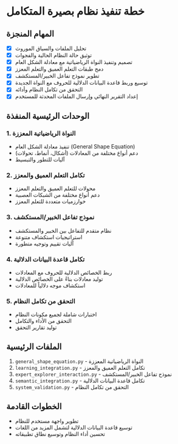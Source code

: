 # خطة تنفيذ نظام بصيرة المتكامل

## المهام المنجزة
- [x] تحليل الملفات والسياق الموروث
- [x] توثيق حالة النظام الحالية والفجوات
- [x] تصميم وتنفيذ النواة الرياضياتية مع معادلة الشكل العام
- [x] دمج طبقات التعلم العميق والتعلم المعزز
- [x] تطوير نموذج تفاعل الخبير/المستكشف
- [x] توسيع وربط قاعدة البيانات الدلالية للحروف مع النواة الجديدة
- [x] التحقق من تكامل النظام وأدائه
- [x] إعداد التقرير النهائي وإرسال الملفات المحدثة للمستخدم

## الوحدات الرئيسية المنفذة

### 1. النواة الرياضياتية المعززة
- تنفيذ معادلة الشكل العام (General Shape Equation)
- دعم أنواع مختلفة من المعادلات (أشكال، أنماط، تحولات)
- آليات للتطور والتبسيط

### 2. تكامل التعلم العميق والمعزز
- محولات للتعلم العميق والتعلم المعزز
- دعم أنواع مختلفة من الشبكات العصبية
- خوارزميات متعددة للتعلم المعزز

### 3. نموذج تفاعل الخبير/المستكشف
- نظام متقدم للتفاعل بين الخبير والمستكشف
- استراتيجيات استكشاف متنوعة
- آليات تقييم وتوجيه متطورة

### 4. تكامل قاعدة البيانات الدلالية
- ربط الخصائص الدلالية للحروف مع المعادلات
- توليد معادلات بناءً على الخصائص الدلالية
- استكشاف موجه دلالياً للمعادلات

### 5. التحقق من تكامل النظام
- اختبارات شاملة لجميع مكونات النظام
- التحقق من الأداء والتكامل
- توليد تقارير التحقق

## الملفات الرئيسية
1. `general_shape_equation.py` - النواة الرياضياتية المعززة
2. `learning_integration.py` - تكامل التعلم العميق والمعزز
3. `expert_explorer_interaction.py` - نموذج تفاعل الخبير/المستكشف
4. `semantic_integration.py` - تكامل قاعدة البيانات الدلالية
5. `system_validation.py` - التحقق من تكامل النظام

## الخطوات القادمة
- تطوير واجهة مستخدم للنظام
- توسيع قاعدة البيانات الدلالية لتشمل المزيد من اللغات
- تحسين أداء النظام وتوسيع نطاق تطبيقاته
